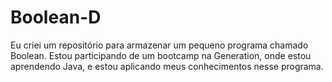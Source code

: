 # Boolean-D
Eu criei um repositório para armazenar um pequeno programa chamado Boolean. Estou participando de um bootcamp na Generation, onde estou aprendendo Java, e estou aplicando meus conhecimentos nesse programa.
